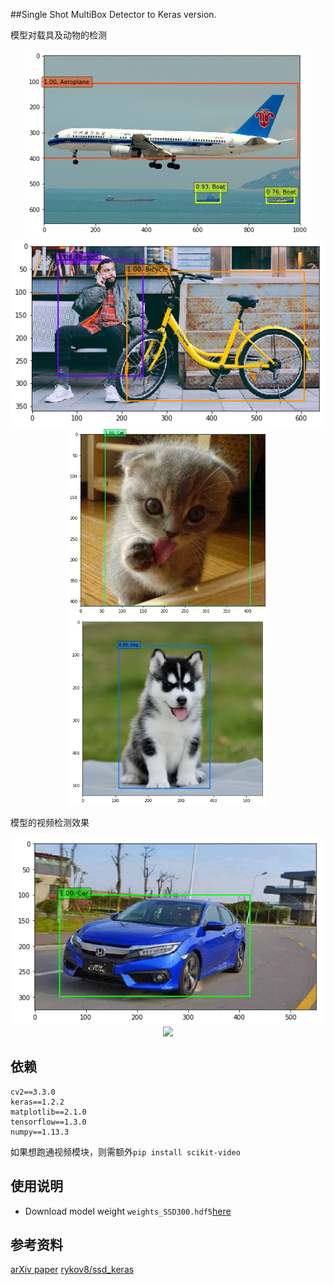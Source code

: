 ##Single Shot MultiBox Detector to Keras version.

模型对载具及动物的检测
<p align="center">
<img src="output/Aeroplane.png" height="300px">
<img src="output/Bicycle.png" height="300px">

<img src="output/Cat.png" height="300px">
<img src="output/Dog.png" height="300px">
</p>

模型的视频检测效果
<p align="center">
<img src="output/Car.png" height="300px">
<img src="output/Car.gif" height="300px">
</p>

## 依赖
```
cv2==3.3.0
keras==1.2.2
matplotlib==2.1.0
tensorflow==1.3.0
numpy==1.13.3
```
如果想跑通视频模块，则需额外`pip install scikit-video`

## 使用说明

- Download model weight `weights_SSD300.hdf5`[here](https://github.com/kuhung/SSD_keras/releases)



## 参考资料
[arXiv paper](http://arxiv.org/abs/1512.02325)
[rykov8/ssd_keras](https://github.com/rykov8/ssd_keras)
